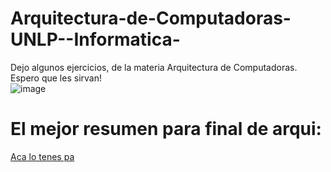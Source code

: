 # Arquitectura-de-Computadoras-UNLP--Informatica-
Dejo algunos ejercicios, de la materia Arquitectura de Computadoras. Espero que les sirvan!  
![image](https://github.com/user-attachments/assets/6ac238f0-8e63-4759-b001-0beba9c2d6e2)
# El mejor resumen para final de arqui:
[Aca lo tenes pa](https://github.com/Giancardonee/Arquitectura-De-Computadoras/blob/main/Final%20Arquitectura/Resumen%20para%20final%202025%20-%20GIANCA.pdf)
